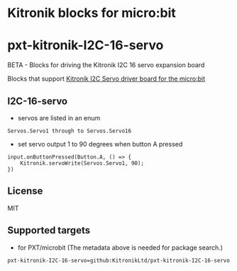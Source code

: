 # Kitronik blocks for micro:bit
# pxt-kitronik-I2C-16-servo
BETA - Blocks for driving the Kitronik I2C 16 servo expansion board


Blocks that support [Kitronik I2C Servo driver board for the micro:bit](https://www.kitronik.co.uk/5612)

## I2C-16-servo 

* servos are listed in an enum 

```blocks
Servos.Servo1 through to Servos.Servo16

```
* set servo output 1 to 90 degrees when button A pressed

```blocks
input.onButtonPressed(Button.A, () => {
    Kitronik.servoWrite(Servos.Servo1, 90);
})
```


## License

MIT

## Supported targets

* for PXT/microbit
(The metadata above is needed for package search.)


```package
pxt-kitronik-I2C-16-servo=github:KitronikLtd/pxt-kitronik-I2C-16-servo
```
